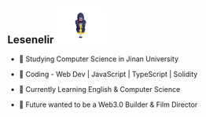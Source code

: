<!--
<img align='right' src="https://github-readme-stats.vercel.app/api?username=lesenelir&show_icons=true&hide=contribs,issues">
-->
 
<!-- <img src="https://media.giphy.com/media/12oufCB0MyZ1Go/giphy.gif" width="50">-->

## Lesenelir <img src="https://raw.githubusercontent.com/lesenelir/lesenelir/master/1.gif" width="100"> 

<!--**Thanks for visiting my Github profile 👯**-->

<!--Here are some information about me:-->

  - 🔭 Studying Computer Science in Jinan University

  - 💬 Coding - Web Dev | JavaScript | TypeScript | Solidity

  - 🌱 Currently Learning English & Computer Science

  - 🍭 Future wanted to be a Web3.0 Builder & Film Director

<!-- - 📫 Email: miaomiaobabyzy@gmail.com -->
<!--![Lesenelir's github stats](https://github-readme-stats.vercel.app/api?username=lesenelir&theme=graywhite&show_icons=true&hide=contribs,issues)-->
<!--![Lesenelir's github stats](https://stats.justsong.cn/api/leetcode/?username=lesenelir&cn=true)-->

